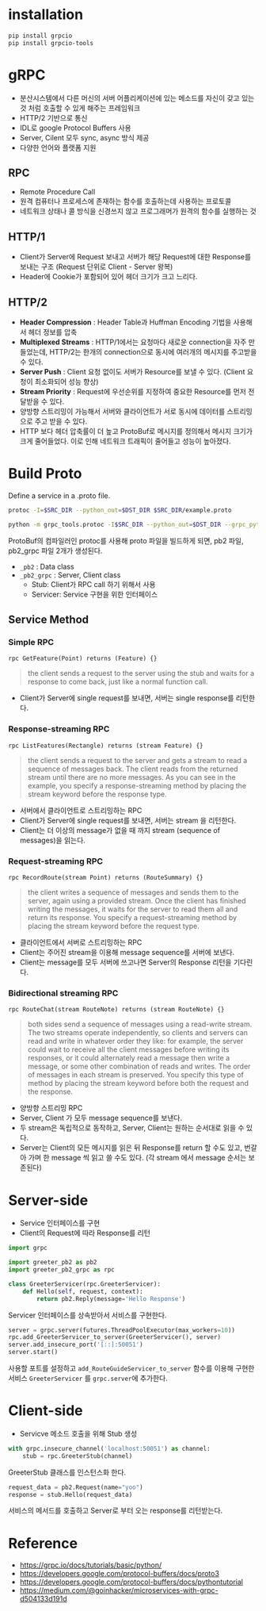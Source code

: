 # installation

```sh
pip install grpcio
pip install grpcio-tools
```

# gRPC
- 분산시스템에서 다른 머신의 서버 어플리케이션에 있는 메소드를 자신이 갖고 있는 것 처럼 호출할 수 있게 해주는 프레임워크
- HTTP/2 기반으로 통신 
- IDL로 google Protocol Buffers 사용
- Server, Cilent 모두 sync, async 방식 제공
- 다양한 언어와 플랫폼 지원


## RPC
- Remote Procedure Call
- 원격 컴퓨터나 프로세스에 존재하는 함수를 호출하는데 사용하는 프로토콜
- 네트워크 상태나 콜 방식을 신경쓰지 않고 프로그래머가 원격의 함수를 실행하는 것

## HTTP/1
- Client가 Server에 Request 보내고 서버가 해당 Request에 대한 Response를 보내는 구조 (Request 단위로 Client - Server 왕복)
- Header에 Cookie가 포함되어 있어 헤더 크기가 크고 느리다.
  
## HTTP/2
- __Header Compression__ : Header Table과 Huffman Encoding 기법을 사용해서 헤더 정보를 압축
- __Multiplexed Streams__ : HTTP/1에서는 요청마다 새로운 connection을 자주 만들었는데, HTTP/2는 한개의 connection으로 동시에 여러개의 메시지를 주고받을 수 있다.
- __Server Push__ : Client 요청 없이도 서버가 Resource를 보낼 수 있다. (Client 요청이 최소화되어 성능 향상)
- __Stream Priority__ : Request에 우선순위를 지정하여 중요한 Resource를 먼저 전달받을 수 있다.
- 양방향 스트리밍이 가능해서 서버와 클라이언트가 서로 동시에 데이터를 스트리밍으로 주고 받을 수 있다. 
- HTTP 보다 헤더 압축률이 더 높고 ProtoBuf로 메시지를 정의해서 메시지 크기가 크게 줄어들었다. 이로 인해 네트워크 트래픽이 줄어들고 성능이 높아졌다.

# Build Proto

Define a service in a .proto file.

```sh
protoc -I=$SRC_DIR --python_out=$DST_DIR $SRC_DIR/example.proto
```
```sh
python -m grpc_tools.protoc -I$SRC_DIR --python_out=$DST_DIR --grpc_python_out=$DST_DIR example.proto
```
ProtoBuf의 컴파일러인 protoc를 사용해 proto 파일을 빌드하게 되면,  pb2 파일, pb2_grpc 파일 2개가 생성된다.
  - `_pb2` : Data class
  - `_pb2_grpc` : Server, Client class
    - Stub:  Client가 RPC call 하기 위해서 사용
    - Servicer: Service 구현을 위한 인터페이스

## Service Method

### Simple RPC

```rpc
rpc GetFeature(Point) returns (Feature) {}
```
> the client sends a request to the server using the stub and waits for a response to come back, just like a normal function call.

- Client가 Server에 single request를 보내면, 서버는 single response를 리턴한다.

### Response-streaming RPC

```rpc
rpc ListFeatures(Rectangle) returns (stream Feature) {}
```

> the client sends a request to the server and gets a stream to read a sequence of messages back. The client reads from the returned stream until there are no more messages. As you can see in the example, you specify a response-streaming method by placing the stream keyword before the response type.

- 서버에서 클라이언트로 스트리밍하는 RPC
- Client가 Server에 single request를 보내면, 서버는 stream 을 리턴한다.
- Client는 더 이상의 message가 없을 때 까지 stream (sequence of messages)을 읽는다.

### Request-streaming RPC

```rpc
rpc RecordRoute(stream Point) returns (RouteSummary) {}
```

> the client writes a sequence of messages and sends them to the server, again using a provided stream. Once the client has finished writing the messages, it waits for the server to read them all and return its response. You specify a request-streaming method by placing the stream keyword before the request type.

- 클라이언트에서 서버로 스트리밍하는 RPC
- Client는 주어진 stream을 이용해 message sequence를 서버에 보낸다. 
- Client는 message를 모두 서버에 쓰고나면 Server의 Response 리턴을 기다린다.



### Bidirectional streaming RPC

```rpc
rpc RouteChat(stream RouteNote) returns (stream RouteNote) {}
```

> both sides send a sequence of messages using a read-write stream. The two streams operate independently, so clients and servers can read and write in whatever order they like: for example, the server could wait to receive all the client messages before writing its responses, or it could alternately read a message then write a message, or some other combination of reads and writes. The order of messages in each stream is preserved. You specify this type of method by placing the stream keyword before both the request and the response.

- 양방향 스트리밍 RPC
- Server, Client 가 모두 message sequence를 보낸다.
- 두 stream은 독립적으로 동작하고, Server, Client는 원하는 순서대로 읽을 수 있다.
- Server는 Client의 모든 메시지를 읽은 뒤 Response를 return 할 수도 있고, 번갈아 가며 한 message 씩 읽고 쓸 수도 있다. (각 stream 에서 message 순서는 보존된다)

# Server-side

- Service 인터페이스를 구현 
- Client의 Request에 따라 Response를 리턴

```py
import grpc

import greeter_pb2 as pb2
import greeter_pb2_grpc as rpc
```

```py
class GreeterServicer(rpc.GreeterServicer):
    def Hello(self, request, context):
        return pb2.Reply(message='Hello Response')
```

Servicer 인터페이스를 상속받아서 서비스를 구현한다.

```py
server = grpc.server(futures.ThreadPoolExecutor(max_workers=10))
rpc.add_GreeterServicer_to_server(GreeterServicer(), server)
server.add_insecure_port('[::]:50051')
server.start()
```

사용할 포트를 설정하고 `add_RouteGuideServicer_to_server` 함수를 이용해 구현한 서비스 `GreeterServicer` 를 `grpc.server`에 추가한다.

# Client-side

- Servicve 메소드 호출을 위해 Stub 생성

```py
with grpc.insecure_channel('localhost:50051') as channel:
    stub = rpc.GreeterStub(channel)
```

GreeterStub 클래스를 인스턴스화 한다.

```py
request_data = pb2.Request(name="yoo")
response = stub.Hello(request_data)
```

서비스의 메서드를 호출하고 Server로 부터 오는 response를 리턴받는다.

# Reference
- https://grpc.io/docs/tutorials/basic/python/
- https://developers.google.com/protocol-buffers/docs/proto3
- https://developers.google.com/protocol-buffers/docs/pythontutorial
- https://medium.com/@goinhacker/microservices-with-grpc-d504133d191d

